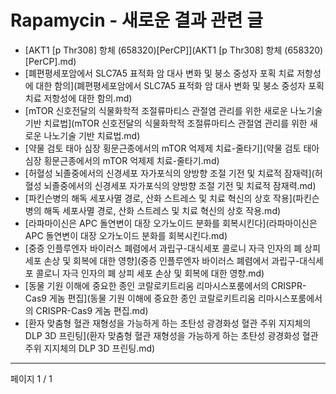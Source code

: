 # Rapamycin - 새로운 결과 관련 글

- [AKT1 [p Thr308] 항체 (658320)[PerCP]](AKT1 [p Thr308] 항체 (658320)[PerCP].md)
- [폐편평세포암에서 SLC7A5 표적화 암 대사 변화 및 붕소 중성자 포획 치료 저항성에 대한 함의](폐편평세포암에서 SLC7A5 표적화 암 대사 변화 및 붕소 중성자 포획 치료 저항성에 대한 함의.md)
- [mTOR 신호전달의 식물화학적 조절류마티스 관절염 관리를 위한 새로운 나노기술 기반 치료법](mTOR 신호전달의 식물화학적 조절류마티스 관절염 관리를 위한 새로운 나노기술 기반 치료법.md)
- [약물 검토 태아 심장 횡문근종에서의 mTOR 억제제 치료-줄타기](약물 검토 태아 심장 횡문근종에서의 mTOR 억제제 치료-줄타기.md)
- [허혈성 뇌졸중에서의 신경세포 자가포식의 양방향 조절 기전 및 치료적 잠재력](허혈성 뇌졸중에서의 신경세포 자가포식의 양방향 조절 기전 및 치료적 잠재력.md)
- [파킨슨병의 해독 세포사멸 경로, 산화 스트레스 및 치료 혁신의 상호 작용](파킨슨병의 해독 세포사멸 경로, 산화 스트레스 및 치료 혁신의 상호 작용.md)
- [라파마이신은 APC 돌연변이 대장 오가노이드 분화를 회복시킨다](라파마이신은 APC 돌연변이 대장 오가노이드 분화를 회복시킨다.md)
- [중증 인플루엔자 바이러스 폐렴에서 과립구-대식세포 콜로니 자극 인자의 폐 상피 세포 손상 및 회복에 대한 영향](중증 인플루엔자 바이러스 폐렴에서 과립구-대식세포 콜로니 자극 인자의 폐 상피 세포 손상 및 회복에 대한 영향.md)
- [동물 기원 이해에 중요한 종인 코랄로키트리움 리마시스포룸에서의 CRISPR-Cas9 게놈 편집](동물 기원 이해에 중요한 종인 코랄로키트리움 리마시스포룸에서의 CRISPR-Cas9 게놈 편집.md)
- [환자 맞춤형 혈관 재형성을 가능하게 하는 초탄성 광경화성 혈관 주위 지지체의 DLP 3D 프린팅](환자 맞춤형 혈관 재형성을 가능하게 하는 초탄성 광경화성 혈관 주위 지지체의 DLP 3D 프린팅.md)

---
페이지 1 / 1